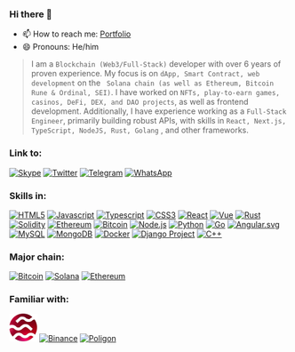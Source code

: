 ### Hi there 👋

- 📫 How to reach me: <a href = "https://www.steven-springer.com/">Portfolio</a>
- 😄 Pronouns: He/him

>I am a ``` Blockchain (Web3/Full-Stack) ``` developer with over 6 years of proven experience. My focus is on ``` dApp, Smart Contract, web development ``` on the ``` Solana chain (as well as Ethereum, Bitcoin Rune & Ordinal, SEI)```. I have worked on ``` NFTs, play-to-earn games, casinos, DeFi, DEX, and DAO projects ```, as well as frontend development. Additionally, I have experience working as a ``` Full-Stack Engineer ```, primarily building robust APIs, with skills in ``` React, Next.js, TypeScript, NodeJS, Rust, Golang ``` , and other frameworks.

### Link to:
<a href = "https://web.skype.com/8:live:.cid.27aeb1981557f74c?inviteId=yG5gKNXqR69e&correlationId=d1e155b3-f289-4269-b589-b4a9c6b75bd6"><img src="https://edent.github.io/SuperTinyIcons/images/svg/skype.svg" width="50" title="Skype"></a>
<a href = "https://twitter.com/husreo_tx"><img src="https://edent.github.io/SuperTinyIcons/images/svg/twitter.svg" width="50" title="Twitter"></a>
<a href = "https://t.me/setqu_or"><img src="https://edent.github.io/SuperTinyIcons/images/svg/telegram.svg" width="50" title="Telegram"></a>
<a href = "https://wa.me/13137423660"><img src="https://edent.github.io/SuperTinyIcons/images/svg/whatsapp.svg" width="50" title="WhatsApp"></a>
### Skills in:
<a href = "#"><img src="https://edent.github.io/SuperTinyIcons/images/svg/html5.svg" width="50" title="HTML5"></a>
<a href = "#"><img src="https://edent.github.io/SuperTinyIcons/images/svg/javascript.svg" width="50" title="Javascript"></a>
<a href = "#"><img src="https://edent.github.io/SuperTinyIcons/images/svg/typescript.svg" width="50" title="Typescript"></a>
<a href = "#"><img src="https://edent.github.io/SuperTinyIcons/images/svg/css3.svg" width="50" title="CSS3"></a>
<a href = "#"><img src="https://edent.github.io/SuperTinyIcons/images/svg/react.svg" width="50" title="React"></a>
<a href = "#"><img src="https://edent.github.io/SuperTinyIcons/images/svg/vue.svg" width="50" title="Vue"></a>
<a href = "#"><img src="https://edent.github.io/SuperTinyIcons/images/svg/rust.svg" width="50" title="Rust"></a>
<a href = "#"><img src="https://edent.github.io/SuperTinyIcons/images/svg/solidity.svg" width="50" title="Solidity"></a>
<a href = "#"><img src="https://edent.github.io/SuperTinyIcons/images/svg/ethereum.svg" width="50" title="Ethereum"></a>
<a href = "#"><img src="https://edent.github.io/SuperTinyIcons/images/svg/bitcoin.svg" width="50" title="Bitcoin"></a>
<a href = "#"><img src="https://edent.github.io/SuperTinyIcons/images/svg/nodejs.svg" width="50" title="Node.js"></a>
<a href = "#"><img src="https://edent.github.io/SuperTinyIcons/images/svg/python.svg" width="50" title="Python"></a>
<a href = "#"><img src="https://edent.github.io/SuperTinyIcons/images/svg/go.svg" width="50" title="Go"></a>
<a href = "#"><img src="https://edent.github.io/SuperTinyIcons/images/svg/angular.svg" width="50" title="Angular.svg"></a>
<a href = "#"><img src="https://edent.github.io/SuperTinyIcons/images/svg/mysql.svg" width="50" title="MySQL"></a>
<a href = "#"><img src="https://edent.github.io/SuperTinyIcons/images/svg/mongodb.svg" width="50" title="MongoDB"></a>
<a href = "#"><img src="https://edent.github.io/SuperTinyIcons/images/svg/docker.svg" width="50" title="Docker"></a>
<a href = "#"><img src="https://edent.github.io/SuperTinyIcons/images/svg/djangoproject.svg" width="50" title="Django Project"></a>
<a href = "#"><img src="https://edent.github.io/SuperTinyIcons/images/svg/cplusplus.svg" width="50" title="C++"></a>
### Major chain:
<a href = "#"><img src="https://camo.githubusercontent.com/935fa4512112cfcf3294394737dfc998e43074ed75d0c78cf4495e4e750b3c69/68747470733a2f2f7265732e636f696e70617065722e636f6d2f636f696e70617065722f626974636f696e5f6274635f6c6f676f5f363263353962383237652e706e67" width="60" title="Bitcoin"></a>
<a href = "#"><img src="https://camo.githubusercontent.com/bb5fb828a63292e68a53977854a258e04976ed0b334cb705767d968c6231bb2a/68747470733a2f2f7365656b6c6f676f2e636f6d2f696d616765732f532f736f6c616e612d736f6c2d6c6f676f2d313238323841443233442d7365656b6c6f676f2e636f6d2e706e673f763d363337393434343438383930303030303030" width="60" title="Solana"></a>
<a href = "#"><img src="https://camo.githubusercontent.com/a558c697f75b1838c22714b488119106d83d8238a9344b8c0c8dad418729f8f7/68747470733a2f2f7365656b6c6f676f2e636f6d2f696d616765732f452f657468657265756d2d6c6f676f2d454336434442413435422d7365656b6c6f676f2e636f6d2e706e67" width="60" title="Ethereum"></a>


### Familiar with: 

<a href = "#"><img src="https://github.com/HarmoniTech/HarmoniTech/raw/main/img/logo/Sei.png" width="50" title="SEI"></a>
<a href = "#"><img src="https://camo.githubusercontent.com/34e04aaeafcd472a67b3929396aaefdac0769dae7c000ef6f3f71ddc2142fb04/68747470733a2f2f7365656b6c6f676f2e636f6d2f696d616765732f422f62696e616e63652d636f696e2d626e622d6c6f676f2d434439344343364433312d7365656b6c6f676f2e636f6d2e706e67" width="50" title="Binance"></a>
<a href = "#"><img src="https://camo.githubusercontent.com/83bdc2eb7ff097fb44861060babe079c3b009040f7d807156b4f4b6a82be2af5/68747470733a2f2f7365656b6c6f676f2e636f6d2f696d616765732f502f706f6c79676f6e2d6d617469632d6c6f676f2d314446444133413341382d7365656b6c6f676f2e636f6d2e706e67" width="50" title="Poligon"></a>

